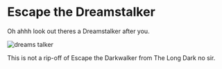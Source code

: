 # Escape the Dreamstalker

Oh ahhh look out theres a Dreamstalker after you.

![dreams talker](https://user-images.githubusercontent.com/22628069/198172629-425ba056-9f61-4bda-a777-3fd31bc06175.png)

This is not a rip-off of Escape the Darkwalker from The Long Dark no sir.

